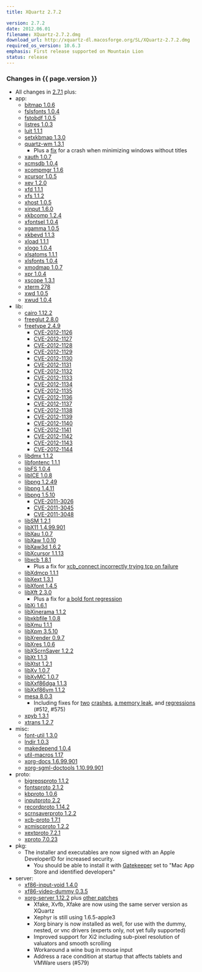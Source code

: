 ```yaml
---
title: XQuartz 2.7.2

version: 2.7.2
date: 2012.06.01
filename: XQuartz-2.7.2.dmg
download_url: http://xquartz-dl.macosforge.org/SL/XQuartz-2.7.2.dmg
required_os_version: 10.6.3
emphasis: First release supported on Mountain Lion
status: release
---
```


### Changes in {{ page.version }} ###
  * All changes in [2.7.1](XQuartz-2.7.1.html) plus:
  * app:
    * [bitmap 1.0.6](http://lists.freedesktop.org/archives/xorg-announce/2012-March/001875.html)
    * [fslsfonts 1.0.4](http://lists.freedesktop.org/archives/xorg-announce/2012-April/001938.html)
    * [fstobdf 1.0.5](http://lists.freedesktop.org/archives/xorg-announce/2012-April/001939.html)
    * [listres 1.0.3](http://lists.freedesktop.org/archives/xorg-announce/2012-February/001838.html)
    * [luit 1.1.1](http://lists.freedesktop.org/archives/xorg-announce/2012-March/001894.html)
    * [setxkbmap 1.3.0](http://lists.freedesktop.org/archives/xorg-announce/2012-March/001895.html)
    * [quartz-wm 1.3.1](https://github.com/jeremyhu/quartz-wm/commit/quartz-wm-1.3.1)
      * Plus a [fix](https://github.com/jeremyhu/quartz-wm/commit/c28527b1340c51f2b492a31e49127106cebbfc5d) for a crash when minimizing windows without titles
    * [xauth 1.0.7](http://lists.freedesktop.org/archives/xorg-announce/2012-March/001896.html)
    * [xcmsdb 1.0.4](http://lists.freedesktop.org/archives/xorg-announce/2012-February/001823.html)
    * [xcompmgr 1.1.6](http://lists.freedesktop.org/archives/xorg-announce/2012-February/001824.html)
    * [xcursor 1.0.5](http://lists.freedesktop.org/archives/xorg-announce/2012-March/001897.html)
    * [xev 1.2.0](http://lists.freedesktop.org/archives/xorg-announce/2012-February/001830.html)
    * [xfd 1.1.1](http://lists.freedesktop.org/archives/xorg-announce/2012-February/001826.html)
    * [xfs 1.1.2](http://lists.freedesktop.org/archives/xorg-announce/2012-February/001837.html)
    * [xhost 1.0.5](http://lists.freedesktop.org/archives/xorg-announce/2012-March/001898.html)
    * [xinput 1.6.0](http://lists.freedesktop.org/archives/xorg-announce/2012-May/001955.html)
    * [xkbcomp 1.2.4](http://lists.freedesktop.org/archives/xorg-announce/2012-March/001899.html)
    * [xfontsel 1.0.4](http://lists.freedesktop.org/archives/xorg-announce/2012-March/001900.html)
    * [xgamma 1.0.5](http://lists.freedesktop.org/archives/xorg-announce/2012-March/001901.html)
    * [xkbevd 1.1.3](http://lists.freedesktop.org/archives/xorg-announce/2012-March/001902.html)
    * [xload 1.1.1](http://lists.freedesktop.org/archives/xorg-announce/2012-March/001904.html)
    * [xlogo 1.0.4](http://lists.freedesktop.org/archives/xorg-announce/2012-March/001905.html)
    * [xlsatoms 1.1.1](http://lists.freedesktop.org/archives/xorg-announce/2012-March/001925.html)
    * [xlsfonts 1.0.4](http://lists.freedesktop.org/archives/xorg-announce/2012-April/001936.html)
    * [xmodmap 1.0.7](http://lists.freedesktop.org/archives/xorg-announce/2012-April/001940.html)
    * [xpr 1.0.4](http://lists.freedesktop.org/archives/xorg-announce/2012-March/001926.html)
    * [xscope 1.3.1](http://lists.freedesktop.org/archives/xorg-announce/2012-February/001831.html)
    * [xterm 278](http://lists.freedesktop.org/archives/xorg/2012-January/053994.html)
    * [xwd 1.0.5](http://lists.freedesktop.org/archives/xorg-announce/2012-February/001833.html)
    * [xwud 1.0.4](http://lists.freedesktop.org/archives/xorg-announce/2012-March/001927.html)
  * lib:
    * [cairo 1.12.2](http://cairographics.org/news/cairo-1.12.2)
    * [freeglut 2.8.0](http://freeglut.sourceforge.net/news.php)
    * [freetype 2.4.9](http://sourceforge.net/projects/freetype/files/freetype2/2.4.9/README/view)
      * [CVE-2012-1126](http://cve.mitre.org/cgi-bin/cvename.cgi?name=CVE-2012-1126)
      * [CVE-2012-1127](http://cve.mitre.org/cgi-bin/cvename.cgi?name=CVE-2012-1127)
      * [CVE-2012-1128](http://cve.mitre.org/cgi-bin/cvename.cgi?name=CVE-2012-1128)
      * [CVE-2012-1129](http://cve.mitre.org/cgi-bin/cvename.cgi?name=CVE-2012-1129)
      * [CVE-2012-1130](http://cve.mitre.org/cgi-bin/cvename.cgi?name=CVE-2012-1130)
      * [CVE-2012-1131](http://cve.mitre.org/cgi-bin/cvename.cgi?name=CVE-2012-1131)
      * [CVE-2012-1132](http://cve.mitre.org/cgi-bin/cvename.cgi?name=CVE-2012-1132)
      * [CVE-2012-1133](http://cve.mitre.org/cgi-bin/cvename.cgi?name=CVE-2012-1133)
      * [CVE-2012-1134](http://cve.mitre.org/cgi-bin/cvename.cgi?name=CVE-2012-1134)
      * [CVE-2012-1135](http://cve.mitre.org/cgi-bin/cvename.cgi?name=CVE-2012-1135)
      * [CVE-2012-1136](http://cve.mitre.org/cgi-bin/cvename.cgi?name=CVE-2012-1136)
      * [CVE-2012-1137](http://cve.mitre.org/cgi-bin/cvename.cgi?name=CVE-2012-1137)
      * [CVE-2012-1138](http://cve.mitre.org/cgi-bin/cvename.cgi?name=CVE-2012-1138)
      * [CVE-2012-1139](http://cve.mitre.org/cgi-bin/cvename.cgi?name=CVE-2012-1139)
      * [CVE-2012-1140](http://cve.mitre.org/cgi-bin/cvename.cgi?name=CVE-2012-1140)
      * [CVE-2012-1141](http://cve.mitre.org/cgi-bin/cvename.cgi?name=CVE-2012-1141)
      * [CVE-2012-1142](http://cve.mitre.org/cgi-bin/cvename.cgi?name=CVE-2012-1142)
      * [CVE-2012-1143](http://cve.mitre.org/cgi-bin/cvename.cgi?name=CVE-2012-1143)
      * [CVE-2012-1144](http://cve.mitre.org/cgi-bin/cvename.cgi?name=CVE-2012-1144)
    * [libdmx 1.1.2](http://lists.freedesktop.org/archives/xorg-announce/2012-March/001867.html)
    * [libfontenc 1.1.1](http://lists.freedesktop.org/archives/xorg-announce/2012-March/001841.html)
    * [libFS 1.0.4](http://lists.freedesktop.org/archives/xorg-announce/2012-March/001842.html)
    * [libICE 1.0.8](http://lists.freedesktop.org/archives/xorg-announce/2012-March/001843.html)
    * [libpng 1.2.49](http://sourceforge.net/mailarchive/message.php?msg_id=29055938)
    * [libpng 1.4.11](http://sourceforge.net/mailarchive/message.php?msg_id=29055938)
    * [libpng 1.5.10](http://sourceforge.net/mailarchive/message.php?msg_id=29055938)
      * [CVE-2011-3026](http://cve.mitre.org/cgi-bin/cvename.cgi?name=CVE-2011-3026)
      * [CVE-2011-3045](http://cve.mitre.org/cgi-bin/cvename.cgi?name=CVE-2011-3045)
      * [CVE-2011-3048](http://cve.mitre.org/cgi-bin/cvename.cgi?name=CVE-2011-3048)
    * [libSM 1.2.1](http://lists.freedesktop.org/archives/xorg-announce/2012-March/001844.html)
    * [libX11 1.4.99.901](http://lists.freedesktop.org/archives/xorg-announce/2012-March/001882.html)
    * [libXau 1.0.7](http://lists.freedesktop.org/archives/xorg-announce/2012-March/001849.html)
    * [libXaw 1.0.10](http://lists.freedesktop.org/archives/xorg-announce/2012-March/001891.html)
    * [libXaw3d 1.6.2](http://lists.freedesktop.org/archives/xorg/2012-March/054376.html)
    * [libXcursor 1.1.13](http://lists.freedesktop.org/archives/xorg-announce/2012-March/001852.html)
    * [libxcb 1.8.1](http://lists.freedesktop.org/archives/xorg-announce/2012-March/001876.html)
      * Plus a fix for [xcb_connect incorrectly trying tcp on failure](http://cgit.freedesktop.org/xcb/libxcb/commit/?id=5f8f2ba1c4f9ac74c8f301dcca8566e296e37995)
    * [libXdmcp 1.1.1](http://lists.freedesktop.org/archives/xorg-announce/2012-March/001853.html)
    * [libXext 1.3.1](http://lists.freedesktop.org/archives/xorg-announce/2012-March/001854.html)
    * [libXfont 1.4.5](http://lists.freedesktop.org/archives/xorg-announce/2012-March/001840.html)
    * [libXft 2.3.0](http://lists.freedesktop.org/archives/xorg-announce/2012-March/001855.html)
      * Plus a fix for [a bold font regression](https://bugs.freedesktop.org/show_bug.cgi?id=42173)
    * [libXi 1.6.1](http://lists.freedesktop.org/archives/xorg-announce/2012-May/001945.html)
    * [libXinerama 1.1.2](http://lists.freedesktop.org/archives/xorg-announce/2012-March/001856.html)
    * [libxkbfile 1.0.8](http://lists.freedesktop.org/archives/xorg-announce/2012-March/001857.html)
    * [libXmu 1.1.1](http://lists.freedesktop.org/archives/xorg-announce/2012-March/001848.html)
    * [libXpm 3.5.10](http://lists.freedesktop.org/archives/xorg-announce/2012-March/001858.html)
    * [libXrender 0.9.7](http://lists.freedesktop.org/archives/xorg-announce/2012-March/001859.html)
    * [libXres 1.0.6](http://lists.freedesktop.org/archives/xorg-announce/2012-March/001860.html)
    * [libXScrnSaver 1.2.2](http://lists.freedesktop.org/archives/xorg-announce/2012-March/001861.html)
    * [libXt 1.1.3](http://lists.freedesktop.org/archives/xorg-announce/2012-March/001883.html)
    * [libXtst 1.2.1](http://lists.freedesktop.org/archives/xorg-announce/2012-March/001862.html)
    * [libXv 1.0.7](http://lists.freedesktop.org/archives/xorg-announce/2012-March/001863.html)
    * [libXvMC 1.0.7](http://lists.freedesktop.org/archives/xorg-announce/2012-March/001864.html)
    * [libXxf86dga 1.1.3](http://lists.freedesktop.org/archives/xorg-announce/2012-March/001865.html)
    * [libXxf86vm 1.1.2](http://lists.freedesktop.org/archives/xorg-announce/2012-March/001866.html)
    * [mesa 8.0.3](http://mesa3d.org/relnotes-8.0.3.html)
      * Including fixes for [two](http://cgit.freedesktop.org/mesa/mesa/commit/?h=8.0&id=bb30e76328e9dd80b0c7a7688828e3cf8e662b1b) [crashes](http://cgit.freedesktop.org/mesa/mesa/commit/?h=8.0&id=6095a17534c2694760300701fee59a320950f271), [a memory leak](http://cgit.freedesktop.org/mesa/mesa/commit/?h=8.0&id=69d8a25d429bccf960e98e5c126e1ef2ae4ffe9d), and [regres](http://cgit.freedesktop.org/mesa/mesa/commit/?h=8.0&id=7e624edba4c9f0fb2bcc322ef0b1b6401aa0a075)[sions](http://cgit.freedesktop.org/mesa/mesa/commit/?h=8.0&id=9724c8d13c09773dcf9674f15accd8f2f4d148ff) (#512, #575)
    * [xpyb 1.3.1](http://lists.freedesktop.org/archives/xcb/2012-March/007701.html)
    * [xtrans 1.2.7](http://lists.freedesktop.org/archives/xorg-announce/2012-March/001892.html)
  * misc:
    * [font-util 1.3.0](http://lists.freedesktop.org/archives/xorg-announce/2012-February/001836.html)
    * [lndir 1.0.3](http://lists.freedesktop.org/archives/xorg-announce/2012-March/001869.html)
    * [makedepend 1.0.4](http://lists.freedesktop.org/archives/xorg-announce/2012-March/001870.html)
    * [util-macros 1.17](http://lists.freedesktop.org/archives/xorg-announce/2012-March/001879.html)
    * [xorg-docs 1.6.99.901](http://lists.freedesktop.org/archives/xorg-announce/2012-April/001932.html)
    * [xorg-sgml-doctools 1.10.99.901](http://lists.freedesktop.org/archives/xorg-announce/2012-April/001931.html)
  * proto:
    * [bigreqsproto 1.1.2](http://lists.freedesktop.org/archives/xorg-announce/2012-March/001893.html)
    * [fontsproto 2.1.2](http://lists.freedesktop.org/archives/xorg-announce/2012-March/001893.html)
    * [kbproto 1.0.6](http://lists.freedesktop.org/archives/xorg-announce/2012-March/001893.html)
    * [inputproto 2.2](http://lists.freedesktop.org/archives/xorg-announce/2012-March/001839.html)
    * [recordproto 1.14.2](http://lists.freedesktop.org/archives/xorg-announce/2012-March/001893.html)
    * [scrnsaverproto 1.2.2](http://lists.freedesktop.org/archives/xorg-announce/2012-March/001893.html)
    * [xcb-proto 1.7.1](http://lists.freedesktop.org/archives/xorg-announce/2012-March/001907.html)
    * [xcmiscproto 1.2.2](http://lists.freedesktop.org/archives/xorg-announce/2012-March/001893.html)
    * [xextproto 7.2.1](http://lists.freedesktop.org/archives/xorg-announce/2012-March/001893.html)
    * [xproto 7.0.23](http://lists.freedesktop.org/archives/xorg-announce/2012-March/001884.html)
  * pkg:
    * The installer and executables are now signed with an Apple DeveloperID for increased security.
      * You should be able to install it with [Gatekeeper](http://www.apple.com/macosx/mountain-lion/features.html#gatekeeper) set to "Mac App Store and identified developers"
  * server:
    * [xf86-input-void 1.4.0](http://lists.x.org/archives/xorg-announce/2011-May/001658.html)
    * [xf86-video-dummy 0.3.5](http://lists.x.org/archives/xorg-announce/2011-December/001785.html)
    * [xorg-server 1.12.2](http://lists.freedesktop.org/archives/xorg-announce/2012-May/001963.html) plus [other patches](http://cgit.freedesktop.org/~jeremyhu/xserver/log/?h=XQuartz-2.7.2)
      * Xfake, Xvfb, Xfake are now using the same server version as XQuartz
      * Xephyr is still using 1.6.5-apple3
      * Xorg binary is now installed as well, for use with the dummy, nested, or vnc drivers (experts only, not yet fully supported)
      * Improved support for Xi2 including sub-pixel resolution of valuators and smooth scrolling
      * Workaround a wine bug in mouse input
      * Address a race condition at startup that affects tablets and VMWare users (#579)
